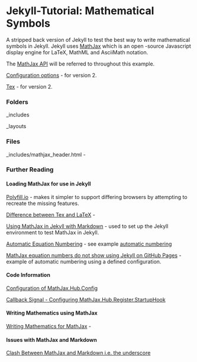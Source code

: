 # Jekyll-Tutorial: Mathematical Symbols

A stripped back version of Jekyll to test the best way to write mathematical symbols in Jekyll. Jekyll uses [MathJax](https://docs.mathjax.org/en/latest/index.html) which is an open -source Javascript display engine for LaTeX, MathML and AsciiMath notation.

The [MathJax API](https://docs.mathjax.org/en/stable/api/index.html) will be referred to throughout this example.

[Configuration options](https://docs.mathjax.org/en/v2.7-latest/options/index.html) - for version 2.

[Tex](https://docs.mathjax.org/en/v2.7-latest/options/input-processors/TeX.html) - for version 2.

### Folders

_includes

_layouts

### Files

_includes/mathjax_header.html -


### Further Reading

#### Loading MathJax for use in Jekyll

[Polyfill.io](https://polyfill.io/v3/) - makes it simpler to support differing browsers by attempting to recreate the missing features.

[Difference between Tex and LaTeX](https://tug.org/levels.html) -

[Using MathJax in Jekyll with Markdown](https://jojozhuang.github.io/tutorial/jekyll-math-symbols-with-mathjax/) - used to set up the Jekyll environment to test MathJax in Jekyll.

[Automatic Equation Numbering](https://docs.mathjax.org/en/latest/input/tex/eqnumbers.html) - see example [automatic numbering](https://jsfiddle.net/Lordfc0v/2/)

[MathJax equation numbers do not show using Jekyll on GitHub Pages](https://stackoverflow.com/questions/59141529/mathjax-equation-numbers-do-not-show-using-jekyll-on-github-pages) - example of automatic numbering using a defined configuration.

#### Code Information

[Configuration of MathJax.Hub.Config](https://docs.mathjax.org/en/v1.0/configuration.html)

[Callback Signal - Configuring MathJax.Hub.Register.StartupHook](https://docs.mathjax.org/en/v1.1-latest/signals.html)


#### Writing Mathematics using MathJax

[Writing Mathematics for MathJax](https://docs.mathjax.org/en/latest/basic/mathematics.html) -

#### Issues with MathJax and Markdown

[Clash Between MathJax and Markdown i.e. the underscore](https://docs.mathjax.org/en/v2.7-latest/tex.html)
